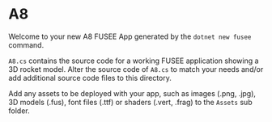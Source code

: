# A8

Welcome to your new A8 FUSEE App generated by the `dotnet new fusee` command.

`A8.cs` contains the source code for a working FUSEE application showing 
a 3D rocket model. Alter the source code of `A8.cs` to match your needs 
and/or add additional source code files to this directory.

Add any assets to be deployed with your app, such as images (.png, .jpg), 
3D models (.fus), font files (.ttf) or shaders (.vert, .frag) 
to the `Assets` sub folder.


